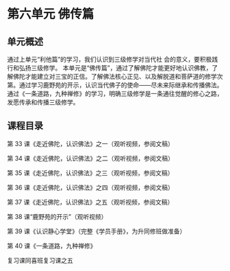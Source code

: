 
# 第六单元 佛传篇
## 单元概述
通过上单元“利他篇”的学习，我们认识到三级修学对当代社
会的意义，要积极践行和弘扬三级修学。
本单元是“佛传篇”，通过了解佛陀才能更好地认识佛教，了解佛陀才能建立对三宝的正信。了解佛法核心正见、以及解脱道和菩萨道的修学次第。通过学习鹿野苑的开示，认识当代佛子的使命——尽未来际继承和传播佛法。通过《一条道路，九种禅修》的学习，明确三级修学是一条通往觉醒的修心之路，发愿传承和传播三级修学。

## 课程目录

第 33 课《走近佛陀，认识佛法》之一（观听视频，参阅文稿）

第 34 课《走近佛陀，认识佛法》之二（观听视频，参阅文稿）

第 35 课《走近佛陀，认识佛法》之三（观听视频，参阅文稿）

第 36 课《走近佛陀，认识佛法》之四（观听视频，参阅文稿）

第 37 课《走近佛陀，认识佛法》之五（观听视频，参阅文稿）

第 38 课“鹿野苑的开示”（观听视频）

第 39 课《认识静心学堂》（完整《学员手册》，为升同修班做准备）

第 40 课《一条道路，九种禅修》

复习课同喜班复习课之五